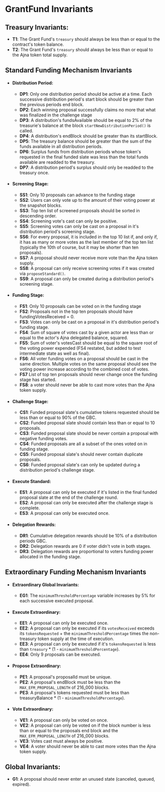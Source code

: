 # GrantFund Invariants

## Treasury Invariants:
   - **T1**: The Grant Fund's `treasury` should always be less than or equal to the contract's token balance.
   - **T2**: The Grant Fund's `treasury` should always be less than or equal to the Ajna token total supply.

## Standard Funding Mechanism Invariants

- #### Distribution Period:
    - **DP1**: Only one distribution period should be active at a time. Each successive distribution period's start block should be greater than the previous periods end block.
    - **DP2**: Each winning proposal successfully claims no more that what was finalized in the challenge stage
    - **DP3**: A distribution's fundsAvailable should be equal to 2% of the treasurie's balance at the block `startNewDistributionPeriod()` is called.
    - **DP4**: A distribution's endBlock should be greater than its startBlock.
    - **DP5**: The treasury balance should be greater than the sum of the funds available in all distribution periods.
    - **DP6**: Surplus funds from distribution periods whose token's requested in the final funded slate was less than the total funds available are readded to the treasury.
    - **DP7**: A distribution period's surplus should only be readded to the treasury once.

- #### Screening Stage:
    - **SS1**: Only 10 proposals can advance to the funding stage
    - **SS2**: Users can only vote up to the amount of their voting power at the snapshot blocks.
    - **SS3**: Top ten list of screened proposals should be sorted in descending order.
    - **SS4**: Screening vote's cast can only be positive.
    - **SS5**: Screening votes can only be cast on a proposal in it's distribution period's screening stage.
    - **SS6**: For every proposal, it is included in the top 10 list if, and only if, it has as many or more votes as the last member of the top ten list (typically the 10th of course, but it may be shorter than ten proposals).
    - **SS7**: A proposal should never receive more vote than the Ajna token supply.
    - **SS8**: A proposal can only receive screening votes if it was created via `proposeStandard()`.
    - **SS9**: A proposal can only be created during a distribution period's screening stage.

- #### Funding Stage:
    - **FS1**: Only 10 proposals can be voted on in the funding stage
    - **FS2**: Proposals not in the top ten proposals should have fundingVotesReceived = 0.
    - **FS3**: Votes can only be cast on a proposal in it's distribution period's funding stage.
    - **FS4**: Sum of square of votes cast by a given actor are less than or equal to the actor's Ajna delegated balance, squared.
    - **FS5**: Sum of voter's votesCast should be equal to the square root of the voting power expended (FS4 restated, but added to test intermediate state as well as final).
    - **FS6**: All voter funding votes on a proposal should be cast in the same direction. Multiple votes on the same proposal should see the voting power increase according to the combined cost of votes.
    - **FS7** List of top ten proposals should never change once the funding stage has started.
    - **FS8**: a voter should never be able to cast more votes than the Ajna token supply.

- #### Challenge Stage:
    - **CS1**: Funded proposal slate's cumulative tokens requested should be less than or equal to 90% of the GBC.
    - **CS2**: Funded proposal slate should contain less than or equal to 10 proposals.
    - **CS3**: Funded proposal slate should be never contain a proposal with negative funding votes.
    - **CS4**: Funded proposals are all a subset of the ones voted on in funding stage.
    - **CS5**: Funded proposal slate's should never contain duplicate proposals.
    - **CS6**: Funded proposal slate's can only be updated during a distribution period's challenge stage.

- #### Execute Standard:
    - **ES1**: A proposal can only be executed if it's listed in the final funded proposal slate at the end of the challenge round.
    - **ES2**: A proposal can only be executed after the challenge stage is complete.
    - **ES3**: A proposal can only be executed once.

- #### Delegation Rewards:
    - **DR1**: Cumulative delegation rewards should be 10% of a distribution periods GBC.
    - **DR2**: Delegation rewards are 0 if voter didn't vote in both stages.
    - **DR3**: Delegation rewards are proportional to voters funding power allocated in the funding stage.

## Extraordinary Funding Mechanism Invariants

- #### Extraordinary Global Invariants:
    - **EG1**: The `minimumThresholdPercentage` variable increases by 5% for each successive executed proposal.

- #### Execute Extraordinary:
    - **EE1**: A proposal can only be executed once.
    - **EE2**: A proposal can only be executed if its `votesReceived` exceeds its `tokensRequested` + the `minimumThresholdPercentage` times the non-treasury token supply at the time of execution.
    - **EE3**: A proposal can only be executed if it's `tokensRequested` is less than `treasury` * (1 - `minimumThresholdPercentage`).
    - **EE4**: Only 9 proposals can be executed.

- #### Propose Extraordinary:
    - **PE1**: A proposal's proposalId must be unique.
    - **PE2**: A proposal's endBlock must be less than the `MAX_EFM_PROPOSAL_LENGTH` of 216_000 blocks.
    - **PE3**: A proposal's tokens requested must be less than treasuryBalance * (1 - `minimumThresholdPercentage`).

- #### Vote Extraordinary:
    - **VE1**: A proposal can only be voted on once.
    - **VE2**: A proposal can only be voted on if the block number is less than or equal to the proposals end block and the `MAX_EFM_PROPOSAL_LENGTH` of 216_000 blocks.
    - **VE3**: Votes cast must always be positive.
    - **VE4**: A voter should never be able to cast more votes than the Ajna token supply.

## Global Invariants:
   - **G1**: A proposal should never enter an unused state (canceled, queued, expired).
